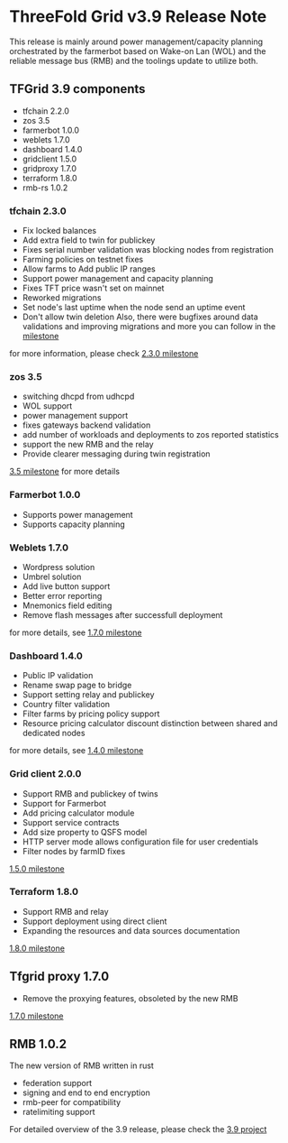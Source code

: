 # ThreeFold Grid v3.9 Release Note

This release is mainly around power management/capacity planning orchestrated by the farmerbot based on Wake-on Lan (WOL) and the reliable message bus (RMB) and the toolings update to utilize both.

## TFGrid 3.9 components

- tfchain 2.2.0
- zos 3.5
- farmerbot 1.0.0
- weblets 1.7.0
- dashboard 1.4.0
- gridclient 1.5.0
- gridproxy 1.7.0
- terraform 1.8.0
- rmb-rs 1.0.2


### tfchain 2.3.0
- Fix locked balances
- Add extra field to twin for publickey
- Fixes serial number validation was blocking nodes from registration
- Farming policies on testnet fixes
- Allow farms to Add public IP ranges
- Support power management and capacity planning 
- Fixes TFT price wasn't set on mainnet
- Reworked migrations
- Set node's last uptime when the node send an uptime event
- Don't allow twin deletion
Also, there were bugfixes around data validations and improving migrations and more you can follow in the [milestone](https://github.com/threefoldtech/tfchain/milestone/11) 

for more information, please check [2.3.0 milestone](https://github.com/threefoldtech/tfchain/milestone/11)

### zos 3.5

- switching dhcpd from udhcpd
- WOL support
- power management support
- fixes gateways backend validation
- add number of workloads and deployments to zos reported statistics
- support the new RMB and the relay
- Provide clearer messaging during twin registration

[3.5 milestone](https://github.com/threefoldtech/zos/milestone/12) for more details

### Farmerbot 1.0.0

- Supports power management
- Supports capacity planning

### Weblets 1.7.0

- Wordpress solution
- Umbrel solution
- Add live button support
- Better error reporting
- Mnemonics field editing
- Remove flash messages after successfull deployment

for more details, see [1.7.0 milestone](https://github.com/threefoldtech/grid_weblets/milestone/9)

### Dashboard 1.4.0

- Public IP validation
- Rename swap page to bridge
- Support setting relay and publickey 
- Country filter validation 
- Filter farms by pricing policy support 
- Resource pricing calculator discount distinction between shared and dedicated nodes

for more details, see [1.4.0 milestone](https://github.com/threefoldtech/tfgrid_dashboard/milestone/13)

### Grid client 2.0.0

- Support RMB and publickey of twins
- Support for Farmerbot 
- Add pricing calculator module
- Support service contracts
- Add size property to QSFS model
- HTTP server mode allows configuration file for user credentials
- Filter nodes by farmID fixes


[1.5.0 milestone](https://github.com/threefoldtech/grid3_client_ts/milestone/15)

### Terraform 1.8.0

- Support RMB and relay
- Support deployment using direct client 
- Expanding the resources and data sources documentation

[1.8.0 milestone](https://github.com/threefoldtech/terraform-provider-grid/milestone/6)




## Tfgrid proxy 1.7.0

- Remove the proxying features, obsoleted by the new RMB

[1.7.0 milestone](https://github.com/threefoldtech/tfgridclient_proxy/milestone/6)


## RMB 1.0.2

The new version of RMB written in rust
- federation support
- signing and end to end encryption
- rmb-peer for compatibility 
- ratelimiting support 


For detailed overview of the 3.9 release, please check the [3.9 project](https://github.com/orgs/threefoldtech/projects/172)